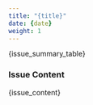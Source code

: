 ```yaml
---
title: "{title}"
date: {date}
weight: 1
---
```


{issue_summary_table}
 
<h3>Issue Content</h3>

{issue_content}
